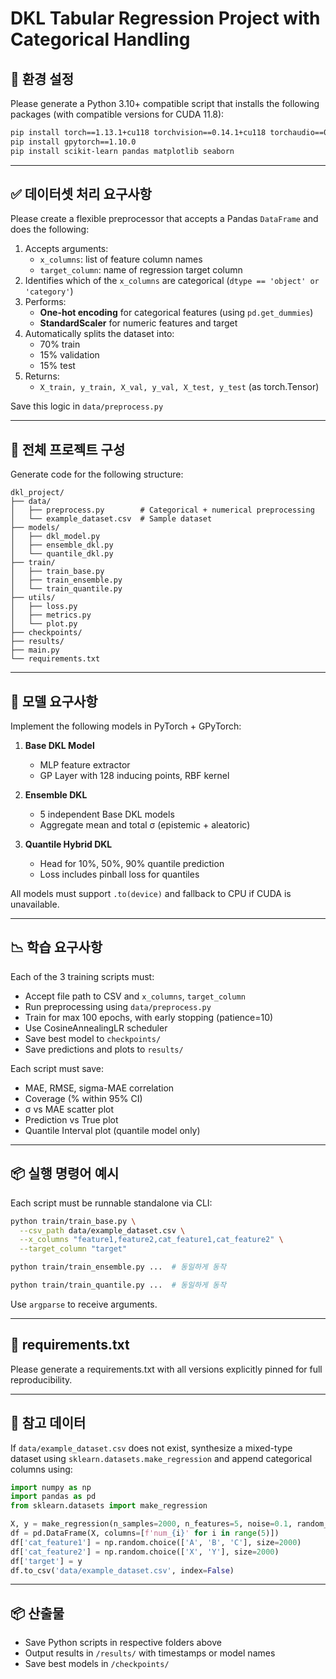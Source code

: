 # DKL Tabular Regression Project with Categorical Handling

## 💾 환경 설정

Please generate a Python 3.10+ compatible script that installs the following packages (with compatible versions for CUDA 11.8):

```bash
pip install torch==1.13.1+cu118 torchvision==0.14.1+cu118 torchaudio==0.13.1+cu118 -f https://download.pytorch.org/whl/torch_stable.html
pip install gpytorch==1.10.0
pip install scikit-learn pandas matplotlib seaborn
```

---

## ✅ 데이터셋 처리 요구사항

Please create a flexible preprocessor that accepts a Pandas `DataFrame` and does the following:

1. Accepts arguments:
   - `x_columns`: list of feature column names
   - `target_column`: name of regression target column
2. Identifies which of the `x_columns` are categorical (`dtype == 'object' or 'category'`)
3. Performs:
   - **One-hot encoding** for categorical features (using `pd.get_dummies`)
   - **StandardScaler** for numeric features and target
4. Automatically splits the dataset into:
   - 70% train
   - 15% validation
   - 15% test
5. Returns:
   - `X_train, y_train, X_val, y_val, X_test, y_test` (as torch.Tensor)

Save this logic in `data/preprocess.py`

---

## 📁 전체 프로젝트 구성

Generate code for the following structure:

```
dkl_project/
├── data/
│   ├── preprocess.py        # Categorical + numerical preprocessing
│   └── example_dataset.csv  # Sample dataset
├── models/
│   ├── dkl_model.py
│   ├── ensemble_dkl.py
│   └── quantile_dkl.py
├── train/
│   ├── train_base.py
│   ├── train_ensemble.py
│   └── train_quantile.py
├── utils/
│   ├── loss.py
│   ├── metrics.py
│   └── plot.py
├── checkpoints/
├── results/
├── main.py
└── requirements.txt
```

---

## 🧠 모델 요구사항

Implement the following models in PyTorch + GPyTorch:

1. **Base DKL Model**
   - MLP feature extractor
   - GP Layer with 128 inducing points, RBF kernel

2. **Ensemble DKL**
   - 5 independent Base DKL models
   - Aggregate mean and total σ (epistemic + aleatoric)

3. **Quantile Hybrid DKL**
   - Head for 10%, 50%, 90% quantile prediction
   - Loss includes pinball loss for quantiles

All models must support `.to(device)` and fallback to CPU if CUDA is unavailable.

---

## 📉 학습 요구사항

Each of the 3 training scripts must:

- Accept file path to CSV and `x_columns`, `target_column`
- Run preprocessing using `data/preprocess.py`
- Train for max 100 epochs, with early stopping (patience=10)
- Use CosineAnnealingLR scheduler
- Save best model to `checkpoints/`
- Save predictions and plots to `results/`

Each script must save:

- MAE, RMSE, sigma-MAE correlation
- Coverage (% within 95% CI)
- σ vs MAE scatter plot
- Prediction vs True plot
- Quantile Interval plot (quantile model only)

---

## 📦 실행 명령어 예시

Each script must be runnable standalone via CLI:

```bash
python train/train_base.py \
  --csv_path data/example_dataset.csv \
  --x_columns "feature1,feature2,cat_feature1,cat_feature2" \
  --target_column "target"

python train/train_ensemble.py ...  # 동일하게 동작

python train/train_quantile.py ...  # 동일하게 동작
```

Use `argparse` to receive arguments.

---

## 🧾 requirements.txt

Please generate a requirements.txt with all versions explicitly pinned for full reproducibility.

---

## 📘 참고 데이터

If `data/example_dataset.csv` does not exist, synthesize a mixed-type dataset using `sklearn.datasets.make_regression` and append categorical columns using:

```python
import numpy as np
import pandas as pd
from sklearn.datasets import make_regression

X, y = make_regression(n_samples=2000, n_features=5, noise=0.1, random_state=42)
df = pd.DataFrame(X, columns=[f'num_{i}' for i in range(5)])
df['cat_feature1'] = np.random.choice(['A', 'B', 'C'], size=2000)
df['cat_feature2'] = np.random.choice(['X', 'Y'], size=2000)
df['target'] = y
df.to_csv('data/example_dataset.csv', index=False)
```

---

## 📦 산출물

- Save Python scripts in respective folders above
- Output results in `/results/` with timestamps or model names
- Save best models in `/checkpoints/`
